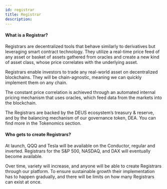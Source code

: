 ```yaml
---
id: registrar
title: Registrar
description:
---
```


#### What is a Registrar?

Registrars are decentralized tools that behave similarly to derivatives but leveraging smart contract technology. They utilize a real-time price feed of any asset or basket of assets gathered from oracles and create a new kind of asset class, whose price correlates with the underlying asset. 

Registrars enable investors to trade any real-world asset on decentralized blockchains. They will be chain-agnostic, meaning we can quickly implement them on any chain.

The constant price correlation is achieved through an automated internal pricing mechanism that uses oracles, which feed data from the markets into the blockchain. 

The Registrars are backed by the DEUS ecosystem’s treasury & reserve, and by the balancing mechanism of our governance token, DEA. You can find more in the Tokenomics section.


#### Who gets to create Registrars?
At launch, QQQ and Tesla will be available on the Conductor, regular and inverted. Registrars for the S&P 500, NASDAQ, and DAX will eventually become available.

Over time, variety will increase, and anyone will be able to create Registrars through our platform. To ensure sustainable growth their implementation has to happen gradually, and there will be limits on how many Registrars can exist at once.
